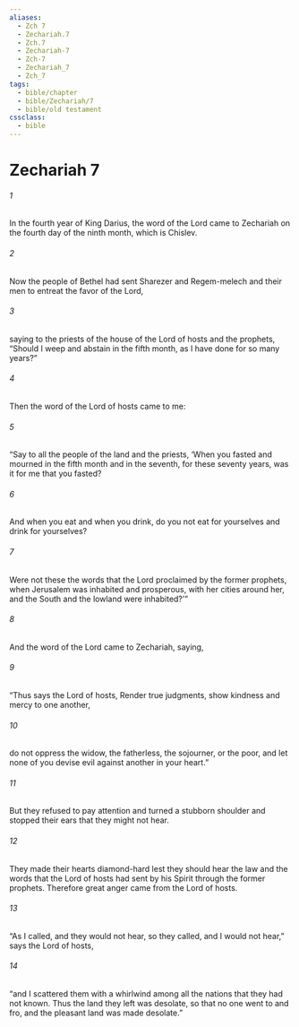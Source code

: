 ```yaml
---
aliases:
  - Zch 7
  - Zechariah.7
  - Zch.7
  - Zechariah-7
  - Zch-7
  - Zechariah_7
  - Zch_7
tags:
  - bible/chapter
  - bible/Zechariah/7
  - bible/old testament
cssclass:
  - bible
---
```


# Zechariah 7

###### 1
In the fourth year of King Darius, the word of the Lord came to Zechariah on the fourth day of the ninth month, which is Chislev.
###### 2
Now the people of Bethel had sent Sharezer and Regem-melech and their men to entreat the favor of the Lord,
###### 3
saying to the priests of the house of the Lord of hosts and the prophets, “Should I weep and abstain in the fifth month, as I have done for so many years?”
###### 4
Then the word of the Lord of hosts came to me:
###### 5
“Say to all the people of the land and the priests, ‘When you fasted and mourned in the fifth month and in the seventh, for these seventy years, was it for me that you fasted?
###### 6
And when you eat and when you drink, do you not eat for yourselves and drink for yourselves?
###### 7
Were not these the words that the Lord proclaimed by the former prophets, when Jerusalem was inhabited and prosperous, with her cities around her, and the South and the lowland were inhabited?’”
###### 8
And the word of the Lord came to Zechariah, saying,
###### 9
“Thus says the Lord of hosts, Render true judgments, show kindness and mercy to one another,
###### 10
do not oppress the widow, the fatherless, the sojourner, or the poor, and let none of you devise evil against another in your heart.”
###### 11
But they refused to pay attention and turned a stubborn shoulder and stopped their ears that they might not hear.
###### 12
They made their hearts diamond-hard lest they should hear the law and the words that the Lord of hosts had sent by his Spirit through the former prophets. Therefore great anger came from the Lord of hosts.
###### 13
“As I called, and they would not hear, so they called, and I would not hear,” says the Lord of hosts,
###### 14
“and I scattered them with a whirlwind among all the nations that they had not known. Thus the land they left was desolate, so that no one went to and fro, and the pleasant land was made desolate.”


